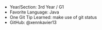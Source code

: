 - Year/Section: 3rd Year / G1
- Favorite Language: Java
- One Git Tip Learned: make use of git status
- GitHub: @xennkavier13